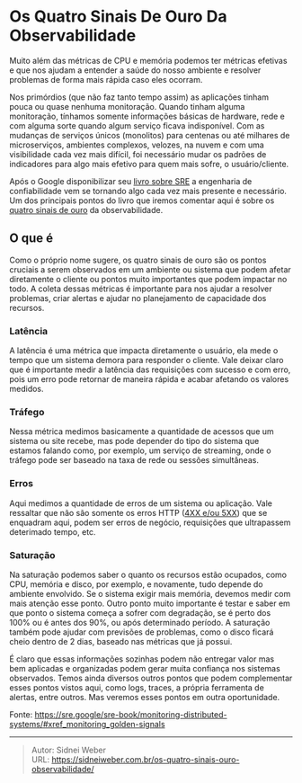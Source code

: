 # Os Quatro Sinais De Ouro Da Observabilidade


Muito além das métricas de CPU e memória podemos ter métricas efetivas e que nos ajudam a entender a saúde do nosso ambiente e resolver problemas de forma mais rápida caso eles ocorram.

Nos primórdios (que não faz tanto tempo assim) as aplicações tinham pouca ou quase nenhuma monitoração. Quando tinham alguma monitoração, tínhamos somente informações básicas de hardware, rede e com alguma sorte quando algum serviço ficava indisponível. Com as mudanças de serviços únicos (monolitos) para centenas ou até milhares de microserviços, ambientes complexos, velozes, na nuvem e com uma visibilidade cada vez mais difícil, foi necessário mudar os padrões de indicadores para algo mais efetivo para quem mais sofre, o usuário/cliente.

Após o Google disponibilizar seu [livro sobre SRE](https://sre.google/sre-book/table-of-contents/) a engenharia de confiabilidade vem se tornando algo cada vez mais presente e necessário. Um dos principais pontos do livro que iremos comentar aqui é sobre os [quatro sinais de ouro](https://sre.google/sre-book/monitoring-distributed-systems/#xref_monitoring_golden-signals) da observabilidade.

## O que é

Como o próprio nome sugere, os quatro sinais de ouro são os pontos cruciais a serem observados em um ambiente ou sistema que podem afetar diretamente o cliente ou pontos muito importantes que podem impactar no todo. A coleta dessas métricas é importante para nos ajudar a resolver problemas, criar alertas e ajudar no planejamento de capacidade dos recursos.

### Latência

A latência é uma métrica que impacta diretamente o usuário, ela mede o tempo que um sistema demora para responder o cliente. Vale deixar claro que é importante medir a latência das requisições com sucesso e com erro, pois um erro pode retornar de maneira rápida e acabar afetando os valores medidos.

### Tráfego

Nessa métrica medimos basicamente a quantidade de acessos que um sistema ou site recebe, mas pode depender do tipo do sistema que estamos falando como, por exemplo, um serviço de streaming, onde o tráfego pode ser baseado na taxa de rede ou sessões simultâneas.

### Erros

Aqui medimos a quantidade de erros de um sistema ou aplicação. Vale ressaltar que não são somente os erros HTTP ([4XX e/ou 5XX](https://developer.mozilla.org/pt-BR/docs/Web/HTTP/Status)) que se enquadram aqui, podem ser erros de negócio, requisições que ultrapassem deterimado tempo, etc.

### Saturação

Na saturação podemos saber o quanto os recursos estão ocupados, como CPU, memória e disco, por exemplo, e novamente, tudo depende do ambiente envolvido. Se o sistema exigir mais memória, devemos medir com mais atenção esse ponto. Outro ponto muito importante é testar e saber em que ponto o sistema começa a sofrer com degradação, se é perto dos 100% ou é antes dos 90%, ou após determinado período. A saturação também pode ajudar com previsões de problemas, como o disco ficará cheio dentro de 2 dias, baseado nas métricas que já possui.

É claro que essas informações sozinhas podem não entregar valor mas bem aplicadas e organizadas podem gerar muita confiança nos sistemas observados. Temos ainda diversos outros pontos que podem complementar esses pontos vistos aqui, como logs, traces, a própria ferramenta de alertas, entre outros. Mas veremos esses pontos em outra oportunidade.

Fonte: https://sre.google/sre-book/monitoring-distributed-systems/#xref_monitoring_golden-signals

---

> Autor: Sidnei Weber  
> URL: https://sidneiweber.com.br/os-quatro-sinais-ouro-observabilidade/  


